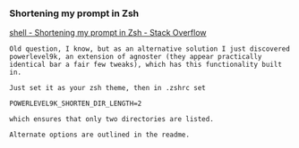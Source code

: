 ###  Shortening my prompt in Zsh


[shell - Shortening my prompt in Zsh - Stack Overflow](https://stackoverflow.com/questions/37286971/shortening-my-prompt-in-zsh "shell - Shortening my prompt in Zsh - Stack Overflow")


 

```shell
Old question, I know, but as an alternative solution I just discovered powerlevel9k, an extension of agnoster (they appear practically identical bar a fair few tweaks), which has this functionality built in.

Just set it as your zsh theme, then in .zshrc set

POWERLEVEL9K_SHORTEN_DIR_LENGTH=2

which ensures that only two directories are listed.

Alternate options are outlined in the readme.
```
